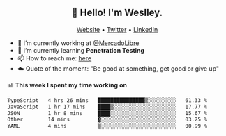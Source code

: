 <h2 align="center">👋 Hello! I'm Weslley.</h2>
<p align="center">
  <a href="http://weslleyneri.com.br">Website</a> •
  <a href="https://twitter.com/Weslley_Neri">Twitter</a> •
  <a href="https://www.linkedin.com/in/weslley-neri-3658908b">LinkedIn</a>
</p>


- 🔭 I’m currently working at [@MercadoLibre](https://github.com/mercadolibre)
- 🌱 I’m currently learning **Penetration Testing**
- 📫 How to reach me: [here](mailto:weslley39@gmail.com)
- ☁️ Quote of the moment: "Be good at something, get good or give up"

📊 **This week I spent my time working on**
<!--START_SECTION:waka-->

```txt
TypeScript   4 hrs 26 mins   ███████████████▒░░░░░░░░░   61.33 %
JavaScript   1 hr 17 mins    ████▒░░░░░░░░░░░░░░░░░░░░   17.77 %
JSON         1 hr 8 mins     ████░░░░░░░░░░░░░░░░░░░░░   15.67 %
Other        14 mins         ▓░░░░░░░░░░░░░░░░░░░░░░░░   03.25 %
YAML         4 mins          ▒░░░░░░░░░░░░░░░░░░░░░░░░   00.99 %
```

<!--END_SECTION:waka-->

<!-- Inspired by https://github.com/gruselhaus/gruselhaus -->